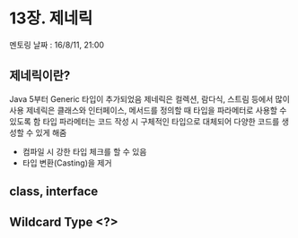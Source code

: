 # 13장. 제네릭
멘토링 날짜 : 16/8/11, 21:00

## 제네릭이란?
Java 5부터 Generic 타입이 추가되었음
제네릭은 컬렉션, 람다식, 스트림 등에서 많이 사용
제네릭은 클래스와 인터페이스, 메서드를 정의할 때 타입을 파라메터로 사용할 수 있도록 함
타입 파라메터는 코드 작성 시 구체적인 타입으로 대체되어 다양한 코드를 생성할 수 있게 해줌
 - 컴파일 시 강한 타입 체크를 할 수 있음
 - 타입 변환(Casting)을 제거

## class<T>, interface<T>

## Wildcard Type <?>
